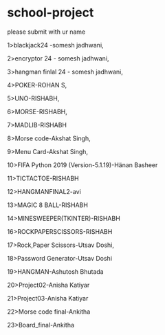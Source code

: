 # school-project
please submit with ur name

1>blackjack24 -somesh jadhwani,

2>encryptor 24 - somesh jadhwani, 

3>hangman finlal 24 - somesh jadhwani, 

4>POKER-ROHAN S,

5>UNO-RISHABH,

6>MORSE-RISHABH,

7>MADLIB-RISHABH

8>Morse code-Akshat Singh,

9>Menu Card-Akshat Singh,

10>FIFA Python 2019 (Version-5.1.19)-Hänan Basheer

11>TICTACTOE-RISHABH

12>HANGMANFINAL2-avi

13>MAGIC 8 BALL-RISHABH

14>MINESWEEPER(TKINTER)-RISHABH

16>ROCKPAPERSCISSORS-RISHABH

17>Rock,Paper Scissors-Utsav Doshi, 

18>Password Generator-Utsav Doshi

19>HANGMAN-Ashutosh Bhutada

20>Project02-Anisha Katiyar

21>Project03-Anisha Katiyar

22>Morse code final-Ankitha

23>Board_final-Ankitha




